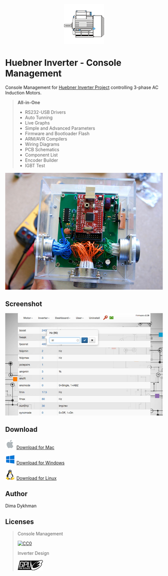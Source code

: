 <p align="center"><img src="macOS/Assets.xcassets/AppIcon.appiconset/128x128.png?raw=true"></p>

# Huebner Inverter - Console Management

Console Management for [Huebner Inverter Project](http://johanneshuebner.com/quickcms/index.html%3Fde_electric-car-conversion-site,14.html) controlling 3-phase AC Induction Motors.

> **All-in-One**
> * RS232-USB Drivers
> * Auto Tunning
> * Live Graphs
> * Simple and Advanced Parameters
> * Firmware and Bootloader Flash
> * ARM/AVR Compilers
> * Wiring Diagrams
> * PCB Schematics
> * Component List
> * Encoder Builder
> * IGBT Test

![CC0](Web/img/photo.jpg?raw=true)

## Screenshot

![Screenshot](Web/img/screenshot.jpg?raw=true)

## Download

![Mac](Web/img/mac.png?raw=true) [Download for Mac](releases/download/1.0/Huebner.Inverter.dmg)

![Windows](Web/img/win.png?raw=true) [Download for Windows](releases/download/1.0/Huebner.Inverter.Windows.zip)

![Linux](Web/img/linux.png?raw=true) [Download for Linux](releases/download/1.0/Huebner.Inverter.Linux.tgz)

## Author

Dima Dykhman

## Licenses

> Console Management
>
> [![CC0](http://i.creativecommons.org/l/zero/1.0/88x31.png)](http://creativecommons.org/publicdomain/zero/1.0/)
>
> Inverter Design
>
> [![GPL](Web/img/gpl.png?raw=true)](https://www.gnu.org/licenses/gpl-3.0.txt)